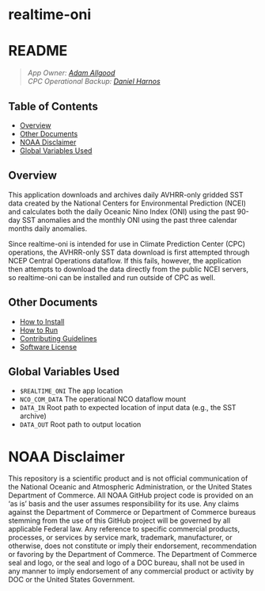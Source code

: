 # realtime-oni

README
===============

> *App Owner: [Adam Allgood](mailto:adam.allgood@noaa.gov)*  
> *CPC Operational Backup: [Daniel Harnos](mailto:daniel.harnos@noaa.gov)*

Table of Contents
-----------------

- [Overview](#overview)
- [Other Documents](#other-documents)
- [NOAA Disclaimer](#noaa-disclaimer)
- [Global Variables Used](#global-variables-used)

Overview
---------------

This application downloads and archives daily AVHRR-only gridded SST data created by the National Centers for Environmental Prediction (NCEI) and calculates both the daily Oceanic Nino Index (ONI) using the past 90-day SST anomalies and the monthly ONI using the past three calendar months daily anomalies.

Since realtime-oni is intended for use in Climate Prediction Center (CPC) operations, the AVHRR-only SST data download is first attempted through NCEP Central Operations dataflow. If this fails, however, the application then attempts to download the data directly from the public NCEI servers, so realtime-oni can be installed and run outside of CPC as well.

Other Documents
---------------

- [How to Install](docs/HOW-TO-INSTALL.md)
- [How to Run](docs/HOW-TO-RUN.md)
- [Contributing Guidelines](docs/CONTRIBUTING.md)
- [Software License](LICENSE)

Global Variables Used
---------------

- `$REALTIME_ONI` The app location
- `NCO_COM_DATA` The operational NCO dataflow mount
- `DATA_IN` Root path to expected location of input data (e.g., the SST archive)
- `DATA_OUT` Root path to output location


NOAA Disclaimer
===============

This repository is a scientific product and is not official communication of the National Oceanic and Atmospheric Administration, or the United States Department of Commerce. All NOAA GitHub project code is provided on an ‘as is’ basis and the user assumes responsibility for its use. Any claims against the Department of Commerce or Department of Commerce bureaus stemming from the use of this GitHub project will be governed by all applicable Federal law. Any reference to specific commercial products, processes, or services by service mark, trademark, manufacturer, or otherwise, does not constitute or imply their endorsement, recommendation or favoring by the Department of Commerce. The Department of Commerce seal and logo, or the seal and logo of a DOC bureau, shall not be used in any manner to imply endorsement of any commercial product or activity by DOC or the United States Government.
